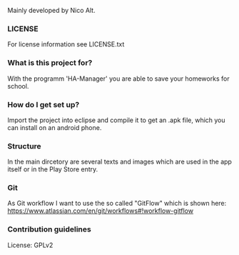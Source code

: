 Mainly developed by Nico Alt.

### LICENSE ###

For license information see LICENSE.txt

### What is this project for? ###

With the programm 'HA-Manager' you are able to save your homeworks for school.

### How do I get set up? ###

Import the project into eclipse and compile it to get an .apk file, which you can install on an android phone.

### Structure ###

In the main dircetory are several texts and images which are used in the app itself or in the Play Store entry.

### Git ###

As Git workflow I want to use the so called "GitFlow" which is shown here:
https://www.atlassian.com/en/git/workflows#!workflow-gitflow

### Contribution guidelines ###

License: GPLv2
